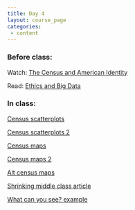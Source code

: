 ```yaml
---
title: Day 4
layout: course_page
categories:
 - content
---
```


### Before class:

Watch:
[The Census and American Identity](https://www.learner.org/vod/vod_window.html?pid=1489)

Read:
[Ethics and Big Data](http://www.sciencedirect.com/science/article/pii/S0160791X16301373)

### In class:
[Census scatterplots](http://104.236.197.250:3838/census-scatterplots/hello/)

[Census scatterplots 2](http://159.203.72.28:3838/census-scatterplots/hello/)

[Census maps](http://104.236.197.250/shiny/shiny-statistical-maps/hello/)

[Census maps 2](http://159.203.72.28/shiny/shiny-statistical-maps/hello/)

[Alt census maps](https://www.census.gov/geography/interactive-maps.html)

[Shrinking middle class article](https://www.ohio.com/akron/business/pew-study-finds-shrinking-middle-class-in-akron)

[What can you see? example](http://projects.flowingdata.com/america/unemployment/raw.html)

